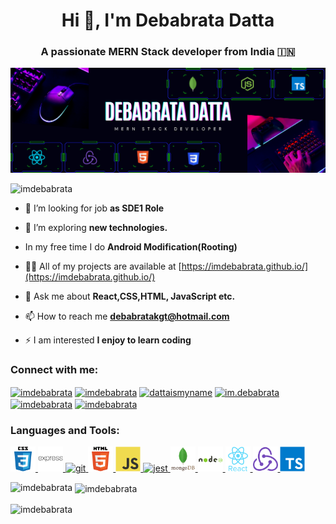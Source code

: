 <h1 align="center">Hi 👋, I'm Debabrata Datta</h1>
<h3 align="center">A passionate MERN Stack developer from India 🇮🇳</h3>

![logo](https://github.com/ImDebabrata/ImDebabrata/blob/main/banner.png)

<p align="left"> <img src="https://komarev.com/ghpvc/?username=imdebabrata&label=Profile%20views&color=1f83c1&style=plastic" alt="imdebabrata" /> </p>

- 🔭 I’m looking for job **as SDE1 Role**

- 🌱 I’m exploring **new technologies.**

- In my free time I do **Android Modification(Rooting)**

- 👨‍💻 All of my projects are available at [https://imdebabrata.github.io/](https://imdebabrata.github.io/)

- 💬 Ask me about **React,CSS,HTML, JavaScript etc.**

- 📫 How to reach me **debabratakgt@hotmail.com**

- ⚡ I am interested **I enjoy to learn coding**

<h3 align="left">Connect with me:</h3>
<p align="left">
<a href="https://linkedin.com/in/imdebabrata" target="blank"><img align="center" src="https://raw.githubusercontent.com/rahuldkjain/github-profile-readme-generator/master/src/images/icons/Social/linked-in-alt.svg" alt="imdebabrata" height="30" width="40" /></a>
<a href="https://codesandbox.com/imdebabrata" target="blank"><img align="center" src="https://raw.githubusercontent.com/rahuldkjain/github-profile-readme-generator/master/src/images/icons/Social/codesandbox.svg" alt="imdebabrata" height="30" width="40" /></a>
<a href="https://fb.com/dattaismyname" target="blank"><img align="center" src="https://raw.githubusercontent.com/rahuldkjain/github-profile-readme-generator/master/src/images/icons/Social/facebook.svg" alt="dattaismyname" height="30" width="40" /></a>
<a href="https://instagram.com/im.debabrata" target="blank"><img align="center" src="https://raw.githubusercontent.com/rahuldkjain/github-profile-readme-generator/master/src/images/icons/Social/instagram.svg" alt="im.debabrata" height="30" width="40" /></a>
<a href="https://www.hackerrank.com/imdebabrata" target="blank"><img align="center" src="https://raw.githubusercontent.com/rahuldkjain/github-profile-readme-generator/master/src/images/icons/Social/hackerrank.svg" alt="imdebabrata" height="30" width="40" /></a>
<a href="https://www.leetcode.com/imdebabrata" target="blank"><img align="center" src="https://raw.githubusercontent.com/rahuldkjain/github-profile-readme-generator/master/src/images/icons/Social/leet-code.svg" alt="imdebabrata" height="30" width="40" /></a>
</p>

<h3 align="left">Languages and Tools:</h3>
<p align="left"> <a href="https://www.w3schools.com/css/" target="_blank" rel="noreferrer"> <img src="https://raw.githubusercontent.com/devicons/devicon/master/icons/css3/css3-original-wordmark.svg" alt="css3" width="40" height="40"/> </a> <a href="https://expressjs.com" target="_blank" rel="noreferrer"> <img src="https://raw.githubusercontent.com/devicons/devicon/master/icons/express/express-original-wordmark.svg" alt="express" width="40" height="40"/> </a> <a href="https://git-scm.com/" target="_blank" rel="noreferrer"> <img src="https://www.vectorlogo.zone/logos/git-scm/git-scm-icon.svg" alt="git" width="40" height="40"/> </a> <a href="https://www.w3.org/html/" target="_blank" rel="noreferrer"> <img src="https://raw.githubusercontent.com/devicons/devicon/master/icons/html5/html5-original-wordmark.svg" alt="html5" width="40" height="40"/> </a> <a href="https://developer.mozilla.org/en-US/docs/Web/JavaScript" target="_blank" rel="noreferrer"> <img src="https://raw.githubusercontent.com/devicons/devicon/master/icons/javascript/javascript-original.svg" alt="javascript" width="40" height="40"/> </a> <a href="https://jestjs.io" target="_blank" rel="noreferrer"> <img src="https://www.vectorlogo.zone/logos/jestjsio/jestjsio-icon.svg" alt="jest" width="40" height="40"/> </a> <a href="https://www.mongodb.com/" target="_blank" rel="noreferrer"> <img src="https://raw.githubusercontent.com/devicons/devicon/master/icons/mongodb/mongodb-original-wordmark.svg" alt="mongodb" width="40" height="40"/> </a> <a href="https://nodejs.org" target="_blank" rel="noreferrer"> <img src="https://raw.githubusercontent.com/devicons/devicon/master/icons/nodejs/nodejs-original-wordmark.svg" alt="nodejs" width="40" height="40"/> </a> <a href="https://reactjs.org/" target="_blank" rel="noreferrer"> <img src="https://raw.githubusercontent.com/devicons/devicon/master/icons/react/react-original-wordmark.svg" alt="react" width="40" height="40"/> </a> <a href="https://redux.js.org" target="_blank" rel="noreferrer"> <img src="https://raw.githubusercontent.com/devicons/devicon/master/icons/redux/redux-original.svg" alt="redux" width="40" height="40"/> </a> <a href="https://www.typescriptlang.org/" target="_blank" rel="noreferrer"> <img src="https://raw.githubusercontent.com/devicons/devicon/master/icons/typescript/typescript-original.svg" alt="typescript" width="40" height="40"/> </a> </p>

<p><img align="left" src="https://github-readme-stats.vercel.app/api/top-langs?username=imdebabrata&show_icons=true&title_color=ffc800&text_color=ffffff&bg_color=000000&locale=en&layout=compact" alt="imdebabrata" /></p>

<p>&nbsp;<img align="center" src="https://github-readme-stats.vercel.app/api?username=imdebabrata&show_icons=true&title_color=00bfff&text_color=ffffff&bg_color=000000&locale=en" alt="imdebabrata" /></p>

<p><img align="center" src="https://github-readme-streak-stats.herokuapp.com/?user=imdebabrata&theme=highcontrast" alt="imdebabrata" /></p>
